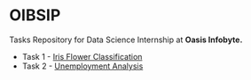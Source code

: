 # OIBSIP

Tasks Repository for Data Science Internship at <strong>Oasis Infobyte.</strong>

<ul>
<li>Task 1 - <a href="https://github.com/shaikh-7abish/OIBSIP/tree/main/task%201">Iris Flower Classification</a></li>
<li>Task 2 - <a href="https://github.com/shaikh-7abish/OIBSIP/tree/main/task%202">Unemployment Analysis</a></li>
</ul>
